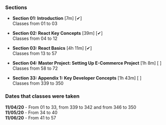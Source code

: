 ### Sections

* <strong>Section 01: Introduction</strong> [7m] [✔] <br>
Classes from 01 to 03

* <strong>Section 02: React Key Concepts</strong> [39m] [✔] <br>
Classes from 04 to 12

* <strong>Section 03: React Basics</strong> [4h 11m] [✔] <br>
Classes from 13 to 57

* <strong> Section 04: Master Project: Setting Up E-Commerce Project</strong> [1h 8m] [ ] <br>
Classes from 58 to 72

* <strong>Section 33: Appendix 1: Key Developer Concepts</strong> [1h 43m] [ ] <br>
Classes from 339 to 350

### Dates that classes were taken

<strong>11/04/20</strong> - From 01 to 33, from 339 to 342 and from 346 to 350 <br>
<strong>11/05/20</strong> - From 34 to 40 <br>
<strong>11/06/20</strong> - From 41 to 57 <br>
